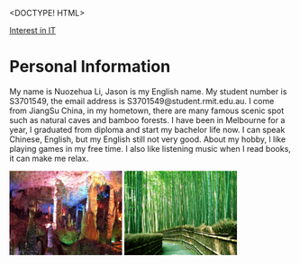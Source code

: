 
<DOCTYPE! HTML>
<html>
  <head>
  <title> My assignment 1</title>
  </head>
  <nav><a href="Interest in IT.md">Interest in IT</a></nav>
<body>
  <h1>Personal Information</h1>
  <p>My name is Nuozehua Li, Jason is my English name. 
    My student number is S3701549, the email address is S3701549@student.rmit.edu.au.
    I come from JiangSu China, in my hometown, there are many famous scenic spot such as natural caves and bamboo forests. 
    I have been in Melbourne for a year, I graduated from diploma and start my bachelor life now. I can speak Chinese, English, but my English still not very good.
    About my hobby, l like playing games in my free time. I also like listening music when I read books, it can make me relax.</p>
   <img src="cave.jpg" alt="cave" width="200" height="150">
   <img src="bamboo forest.jpg" alt="forest" width="200" height="150">
 
</body>
</html>

